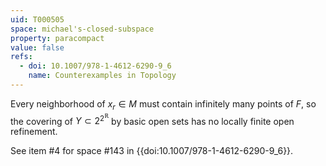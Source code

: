```yaml
---
uid: T000505
space: michael's-closed-subspace
property: paracompact
value: false
refs:
  - doi: 10.1007/978-1-4612-6290-9_6
    name: Counterexamples in Topology
---
```

Every neighborhood of $x_r \in M$ must contain infinitely many points of $F$, so the covering of $Y \subset 2^{2^\mathbb{R}}$ by basic open sets has no locally finite open refinement.

See item #4 for space #143 in {{doi:10.1007/978-1-4612-6290-9_6}}.
